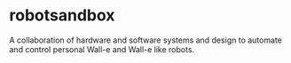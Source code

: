 # robotsandbox
A collaboration of hardware and software systems and design to automate and control personal Wall-e and Wall-e like robots.

